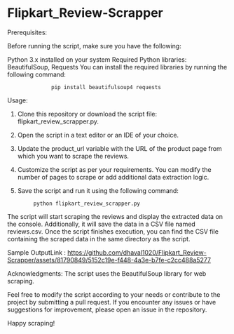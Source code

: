 # Flipkart_Review-Scrapper


Prerequisites: 

Before running the script, make sure you have the following:

Python 3.x installed on your system
Required Python libraries: BeautifulSoup, Requests
You can install the required libraries by running the following command:

                  pip install beautifulsoup4 requests

Usage: 

1. Clone this repository or download the script file: flipkart_review_scrapper.py.
2. Open the script in a text editor or an IDE of your choice.
3. Update the product_url variable with the URL of the product page from which you want to scrape the reviews.
4. Customize the script as per your requirements. You can modify the number of pages to scrape or add additional data extraction logic.
5. Save the script and run it using the following command:

            python flipkart_review_scrapper.py

The script will start scraping the reviews and display the extracted data on the console. Additionally, it will save the data in a CSV file named reviews.csv.
Once the script finishes execution, you can find the CSV file containing the scraped data in the same directory as the script.


Sample OutputLink : https://github.com/dhaval1020/Flipkart_Review-Scrapper/assets/81790849/5152c19e-f448-4a3e-b7fe-c2cc488a5277


Acknowledgments: 
The script uses the BeautifulSoup library for web scraping.

Feel free to modify the script according to your needs or contribute to the project by submitting a pull request. If you encounter any issues or have suggestions for improvement, please open an issue in the repository.

Happy scraping!
